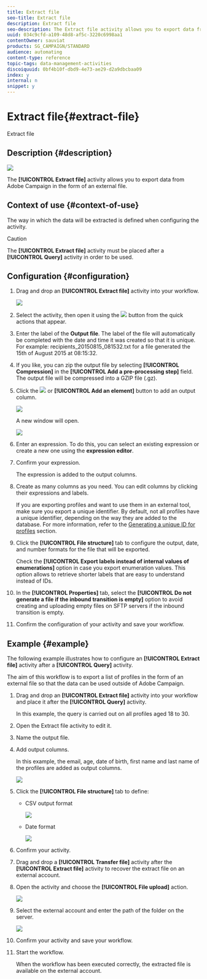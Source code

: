 ```yaml
---
title: Extract file
seo-title: Extract file
description: Extract file
seo-description: The Extract file activity allows you to export data from Adobe Campaign in the form of an external file.
uuid: 034c9cfd-a109-48d8-af5c-3220c6998aa1
contentOwner: sauviat
products: SG_CAMPAIGN/STANDARD
audience: automating
content-type: reference
topic-tags: data-management-activities
discoiquuid: 0bf4b10f-dbd9-4e73-ae29-d2a9dbcbaa09
index: y
internal: n
snippet: y
---
```


# Extract file{#extract-file}

Extract file

## Description {#description}

![](assets/export.png)

The **[!UICONTROL Extract file]** activity allows you to export data from Adobe Campaign in the form of an external file.

## Context of use {#context-of-use}

The way in which the data will be extracted is defined when configuring the activity.

>[!CAUTION]
>
>The **[!UICONTROL Extract file]** activity must be placed after a **[!UICONTROL Query]** activity in order to be used.

## Configuration {#configuration}

1. Drag and drop an **[!UICONTROL Extract file]** activity into your workflow.

   ![](assets/wkf_data_export1.png)

1. Select the activity, then open it using the ![](assets/edit_darkgrey-24px.png) button from the quick actions that appear.
1. Enter the label of the **Output file**. The label of the file will automatically be completed with the date and time it was created so that it is unique. For example: recipients_20150815_081532.txt for a file generated the 15th of August 2015 at 08:15:32.
1. If you like, you can zip the output file by selecting **[!UICONTROL Compression]** in the **[!UICONTROL Add a pre-processing step]** field. The output file will be compressed into a GZIP file (.gz).
1. Click the ![](assets/add_darkgrey-24px.png) or **[!UICONTROL Add an element]** button to add an output column.

   ![](assets/wkf_data_export2.png)

   A new window will open.

   ![](assets/wkf_data_export3.png)

1. Enter an expression. To do this, you can select an existing expression or create a new one using the **expression editor**.
1. Confirm your expression.

   The expression is added to the output columns.

1. Create as many columns as you need. You can edit columns by clicking their expressions and labels.

   If you are exporting profiles and want to use them in an external tool, make sure you export a unique identifier. By default, not all profiles have a unique identifier, depending on the way they are added to the database. For more information, refer to the [Generating a unique ID for profiles](../../developing/using/configuring-the-resource-s-data-structure.md#generating-a-unique-id-for-profiles-and-custom-resources) section.

1. Click the **[!UICONTROL File structure]** tab to configure the output, date, and number formats for the file that will be exported.

   Check the **[!UICONTROL Export labels instead of internal values of enumerations]** option in case you export enumeration values. This option allows to retrieve shorter labels that are easy to understand instead of IDs.

1. In the **[!UICONTROL Properties]** tab, select the **[!UICONTROL Do not generate a file if the inbound transition is empty]** option to avoid creating and uploading empty files on SFTP servers if the inbound transition is empty.
1. Confirm the configuration of your activity and save your workflow.

## Example {#example}

The following example illustrates how to configure an **[!UICONTROL Extract file]** activity after a **[!UICONTROL Query]** activity.

The aim of this workflow is to export a list of profiles in the form of an external file so that the data can be used outside of Adobe Campaign.

1. Drag and drop an **[!UICONTROL Extract file]** activity into your workflow and place it after the **[!UICONTROL Query]** activity.

   In this example, the query is carried out on all profiles aged 18 to 30.

1. Open the Extract file activity to edit it.
1. Name the output file.
1. Add output columns.

   In this example, the email, age, date of birth, first name and last name of the profiles are added as output columns.

   ![](assets/wkf_data_export6.png)

1. Click the **[!UICONTROL File structure]** tab to define:

    * CSV output format
    
      ![](assets/wkf_data_export7.png)

    * Date format
    
      ![](assets/wkf_data_export9.png)

1. Confirm your activity.
1. Drag and drop a **[!UICONTROL Transfer file]** activity after the **[!UICONTROL Extract file]** activity to recover the extract file on an external account.
1. Open the activity and choose the **[!UICONTROL File upload]** action.

   ![](assets/wkf_data_export11.png)

1. Select the external account and enter the path of the folder on the server.

   ![](assets/wkf_data_export12.png)

1. Confirm your activity and save your workflow.
1. Start the workflow.

   When the workflow has been executed correctly, the extracted file is available on the external account.

